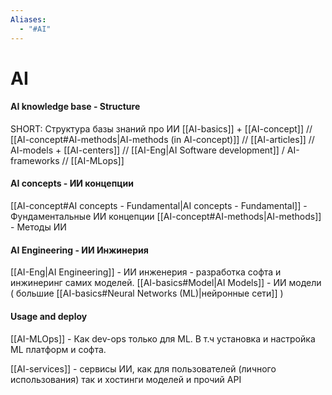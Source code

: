```yaml
---
Aliases: 
  - "#AI"
---
```

# AI

#### AI knowledge base - Structure
SHORT: Структура базы знаний про ИИ
[[AI-basics]]  + [[AI-concept]] // [[AI-concept#AI-methods|AI-methods (in AI-concept)]] // [[AI-articles]] //  AI-models + [[AI-centers]]  //
[[AI-Eng|AI Software development]] /  AI-frameworks //   [[AI-MLops]]

#### AI concepts  - ИИ концепции
[[AI-concept#AI concepts - Fundamental|AI concepts - Fundamental]] - Фундаментальные ИИ концепции
[[AI-concept#AI-methods|AI-methods]]  - Методы ИИ

#### AI Engineering - ИИ Инжинерия
[[AI-Eng|AI Engineering]] - ИИ инженерия - разработка софта и инжинеринг самих моделей.
[[AI-basics#Model|AI Models]] -  ИИ модели ( большие [[AI-basics#Neural Networks (ML)|нейронные сети]] )

#### Usage and deploy
[[AI-MLOps]] - Как dev-ops только для ML. В т.ч установка и настройка ML платформ и софта.

[[AI-services]]  -  сервисы ИИ, как для пользователей (личного использования) так и хостинги моделей и прочий API



